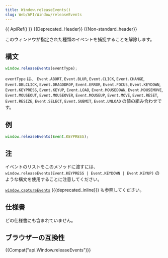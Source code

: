 ```yaml
---
title: Window.releaseEvents()
slug: Web/API/Window/releaseEvents
---
```


{{ ApiRef() }} {{Deprecated_Header}} {{Non-standard_header}}

このウィンドウが指定された種類のイベントを捕捉することを解除します。

## 構文

```js
window.releaseEvents(eventType);
```

`eventType` は、 `Event.ABORT`, `Event.BLUR`, `Event.CLICK`, `Event.CHANGE`, `Event.DBLCLICK`, `Event.DRAGDDROP`, `Event.ERROR`, `Event.FOCUS`, `Event.KEYDOWN`, `Event.KEYPRESS`, `Event.KEYUP`, `Event.LOAD`, `Event.MOUSEDOWN`, `Event.MOUSEMOVE`, `Event.MOUSEOUT`, `Event.MOUSEOVER`, `Event.MOUSEUP`, `Event.MOVE`, `Event.RESET`, `Event.RESIZE`, `Event.SELECT`, `Event.SUBMIT`, `Event.UNLOAD` の値の組み合わせです。

## 例

```js
window.releaseEvents(Event.KEYPRESS);
```

## 注

イベントのリストをこのメソッドに渡すには、 `window.releaseEvents(Event.KEYPRESS | Event.KEYDOWN | Event.KEYUP)` のような構文を使用することに注意してください。

[`window.captureEvents`](/ja/docs/Web/API/Window/captureEvents) ({{deprecated_inline}}) も参照してください。

## 仕様書

どの仕様書にも含まれていません。

## ブラウザーの互換性

{{Compat("api.Window.releaseEvents")}}
